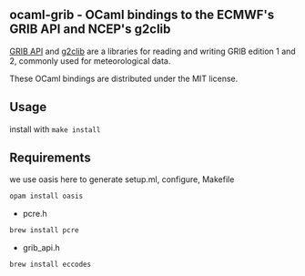 ## ocaml-grib - OCaml bindings to the ECMWF's GRIB API and NCEP's g2clib

[GRIB API][gribapi] and [g2clib][] are a libraries for reading and writing
GRIB edition 1 and 2, commonly used for meteorological data.

These OCaml bindings are distributed under the MIT license.

[gribapi]: https://software.ecmwf.int/wiki/display/GRIB/Home
[g2clib]: http://www.nco.ncep.noaa.gov/pmb/codes/GRIB2/

## Usage

install with `make install`

## Requirements

we use oasis here to generate setup.ml, configure, Makefile

```bash
opam install oasis
```

- pcre.h

```bash
brew install pcre
```

- grib_api.h

```bash
brew install eccodes
```
